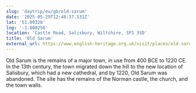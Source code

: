 ```yaml
---
slug: 'daytrip/eu/gb/old-sarum'
date: '2025-05-29T12:48:37.531Z'
lat: '51.09328'
lng: '-1.800256'
location: 'Castle Road, Salisbury, Wiltshire, SP1 3SD'
title: 'Old Sarum'
external_url: https://www.english-heritage.org.uk/visit/places/old-sarum/
---
```

Old Sarum is the remains of a major town, in use from 400 BCE to 1220 CE. In the 13th century, the town migrated down the hill to the new location of Salisbury, which had a new cathedral, and by 1220, Old Sarum was abandoned. The site has the remains of the Norman castle, the church, and the town walls.